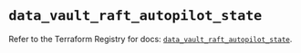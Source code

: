 # `data_vault_raft_autopilot_state`

Refer to the Terraform Registry for docs: [`data_vault_raft_autopilot_state`](https://registry.terraform.io/providers/hashicorp/vault/4.7.0/docs/data-sources/raft_autopilot_state).

